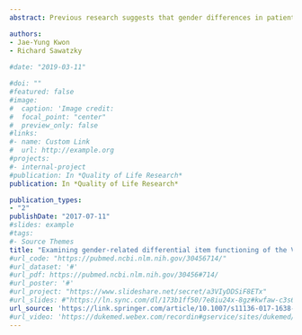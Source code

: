 ```yaml
---
abstract: Previous research suggests that gender differences in patient-reported outcome measures (PROMs) may reflect measurement bias rather than true differences in underlying health status. The aim of this study is to examine whether the Veterans Rand 12-item Health Survey (VR-12) allows for unbiased comparisons of physical and mental health scores across gender. The VR-12 is a generic PROM consisting of 12 items with 3–6 response options for the measurement of mental and physical health. Study data were from the 2015 Health Outcomes Survey pertaining to the Medicare beneficiaries. A total of 277,518 participants included 116,817 (42.1%) males and 160,701 (57.9%) females. Scale-level and item-level differential functioning methods were applied using multiple-group confirmatory factor analysis and ordinal logistic regression, respectively. The scale-level differential functioning showed support for strict invariance (RMSEA = 0.045; CFI = 0.995) across gender. Although we found statistically significant differential item functioning for several items, the magnitude was negligible (maximum ΔR 2 = 0.007).The VR-12 physical and mental health status scores are unbiased with respect to gender.

authors: 
- Jae-Yung Kwon
- Richard Sawatzky
  
#date: "2019-03-11"

#doi: ""
#featured: false
#image:
#  caption: 'Image credit: 
#  focal_point: "center"
#  preview_only: false
#links:
#- name: Custom Link
#  url: http://example.org
#projects:
#- internal-project
#publication: In *Quality of Life Research*
publication: In *Quality of Life Research*

publication_types:
- "2"
publishDate: "2017-07-11"
#slides: example
#tags:
#- Source Themes
title: "Examining gender-related differential item functioning of the Veterans Rand 12-item Health Survey"
#url_code: "https://pubmed.ncbi.nlm.nih.gov/30456714/"
#url_dataset: '#'
#url_pdf: https://pubmed.ncbi.nlm.nih.gov/30456#714/
#url_poster: '#'
#url_project: "https://www.slideshare.net/secret/a3VIyDDSiF8ETx"
#url_slides: #"https://ln.sync.com/dl/173b1ff50/7e8iu24x-8gz#kwfaw-c3s66p2j-wcnducyz"
url_source: 'https://link.springer.com/article/10.1007/s11136-017-1638-x'
#url_video: 'https://dukemed.webex.com/recordin#gservice/sites/dukemed/recording/play/b0d1d4dd#df304b0e9866fb29143f5ac2'
---
```



